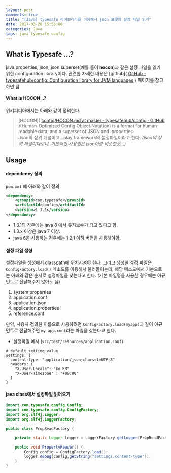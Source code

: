 ```yaml
---
layout: post
comments: true
title: "[Java] typesafe 라이브러리를 이용해서 json 포맷의 설정 파일 읽기"
date: 2017-03-28 15:53:00
categories: Java
tags: java typesafe config
---
```


## What is Typesafe …?
java properties, json, json superset(예를 들어 **hocon**)과 같은 설정 파일을 읽기 위한 configuration library이다.
관련한 자세한 내용은 [github]( [GitHub - typesafehub/config: Configuration library for JVM languages](https://github.com/typesafehub/config) ) 페이지를 참고하면 됨.

#### What is HOCON ..?
위키피디아에서는 아래와 같이 정의한다.
> [HOCON]( [config/HOCON.md at master · typesafehub/config · GitHub](https://github.com/typesafehub/config/blob/master/HOCON.md) )(Human-Optimized Config Object Notation) is a format for human-readable data, and a superset of JSON and .properties.  
Json의 상위 개념이고…play framework의 설정파일이라고 한다.
_(json의 상위 개념이다보니..기본적인 사용법은 json이랑 비슷한듯…)_

## Usage
#### dependency 정의
`pom.xml` 에 아래와 같이 정의
```xml
<dependency>
    <groupId>com.typesafe</groupId>
    <artifactId>config</artifactId>
    <version>1.3.1</version>
</dependency>
```

* 1.3.1의 경우에는 java 8 에서 유지보수가 되고 있다고 함.
* 1.3.x 이상은 java 7 이상.
* java 6을 사용하는 경우에는 1.2.1 이하 버전을 사용해야함.

#### 설정 파일 생성
설정파일을 생성해서 classpath에 위치시켜야 한다.
그리고 생성한 설정 파일은 `ConfigFactory.load()` 메소드를 이용해서 불러들이는데, 해당 메소드에서 기본으로는 아래와 같은 순서로 설정파일을 찾는다고 한다. (기본 파일명을 사용한 경우에는 아규먼트로 전달해주지 않아도 됨)
1. system properties
2. application.conf 
3. application.json
4. application.properties
5. reference.conf

만약, 사용자 정의한 이름으로 사용하려면 `ConfigFactory.load(myapp)`과 같이 아규먼트로 전달해주면 `my app.conf`라는 파일을 찾는다고 한다.

* 설정파일 예시  (`src/test/resources/application.conf`)
```
# default setting value
settings: {
  content-type: "application/json;charset=UTF-8"
  headers: {
    "X-User-Locale": "ko_KR"
    "X-User-Timezone" : "+09:00"
  }
}
```


#### java class에서 설정파일 읽어오기
```java
import com.typesafe.config.Config;
import com.typesafe.config.ConfigFactory;
import org.slf4j.Logger;
import org.slf4j.LoggerFactory;

public class PropReadFactory {

    private static Logger logger = LoggerFactory.getLogger(PropReadFactory.class);

    public void PropertyReader() {
        Config config = ConfigFactory.load();
        logger.debug(config.getString("settings.content-type"));
    }
}
```

